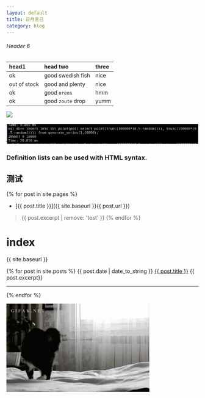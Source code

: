 ```yaml
---
layout: default
title: 日月言己
category: blog
---
```


###### [](#header-6)Header 6

| head1        | head two          | three |
|:-------------|:------------------|:------|
| ok           | good swedish fish | nice  |
| out of stock | good and plenty   | nice  |
| ok           | good `oreos`      | hmm   |
| ok           | good `zoute` drop | yumm  |


![](https://assets-cdn.github.com/images/icons/emoji/octocat.png)



![](assets/image/ps001.jpg)



### Definition lists can be used with HTML syntax.

## 测试

{% for post in site.pages %}
-  [{{ post.title }}]({{ site.baseurl }}{{ post.url }})
  >{{ post.excerpt | remove: 'test' }}
{% endfor %}


# index

{{ site.baseurl }}


{% for post in site.posts %}
{{ post.date | date_to_string }} <a href="{{ site.baseurl }}{{ post.url }}">{{ post.title }}</a> 
  {{ post.excerpt}}

---

{% endfor %}



![](img/other/mao.gif)



